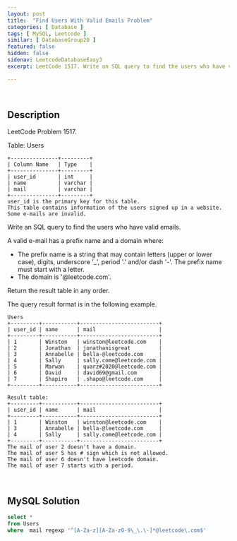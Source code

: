 ```yaml
---
layout: post
title:  "Find Users With Valid Emails Problem"
categories: [ Database ]
tags: [ MySQL, Leetcode ]
similar: [ DatabaseGroup20 ]
featured: false
hidden: false
sidenav: LeetcodeDatabaseEasy3
excerpt: LeetCode 1517. Write an SQL query to find the users who have valid emails.

---
```


<br />

## Description

LeetCode Problem 1517. 

Table: Users

```
+---------------+---------+
| Column Name   | Type    |
+---------------+---------+
| user_id       | int     |
| name          | varchar |
| mail          | varchar |
+---------------+---------+
user_id is the primary key for this table.
This table contains information of the users signed up in a website. Some e-mails are invalid.
```

Write an SQL query to find the users who have valid emails.

A valid e-mail has a prefix name and a domain where: 

* The prefix name is a string that may contain letters (upper or lower case), digits, underscore '_', period '.' and/or dash '-'. The prefix name must start with a letter.
* The domain is '@leetcode.com'.

Return the result table in any order.

The query result format is in the following example.

 
```
Users
+---------+-----------+-------------------------+
| user_id | name      | mail                    |
+---------+-----------+-------------------------+
| 1       | Winston   | winston@leetcode.com    |
| 2       | Jonathan  | jonathanisgreat         |
| 3       | Annabelle | bella-@leetcode.com     |
| 4       | Sally     | sally.come@leetcode.com |
| 5       | Marwan    | quarz#2020@leetcode.com |
| 6       | David     | david69@gmail.com       |
| 7       | Shapiro   | .shapo@leetcode.com     |
+---------+-----------+-------------------------+

Result table:
+---------+-----------+-------------------------+
| user_id | name      | mail                    |
+---------+-----------+-------------------------+
| 1       | Winston   | winston@leetcode.com    |
| 3       | Annabelle | bella-@leetcode.com     |
| 4       | Sally     | sally.come@leetcode.com |
+---------+-----------+-------------------------+
The mail of user 2 doesn't have a domain.
The mail of user 5 has # sign which is not allowed.
The mail of user 6 doesn't have leetcode domain.
The mail of user 7 starts with a period.
```

<br />

## MySQL Solution


```sql
select * 
from Users
where  mail regexp '^[A-Za-z][A-Za-z0-9\_\.\-]*@leetcode\.com$'
```
